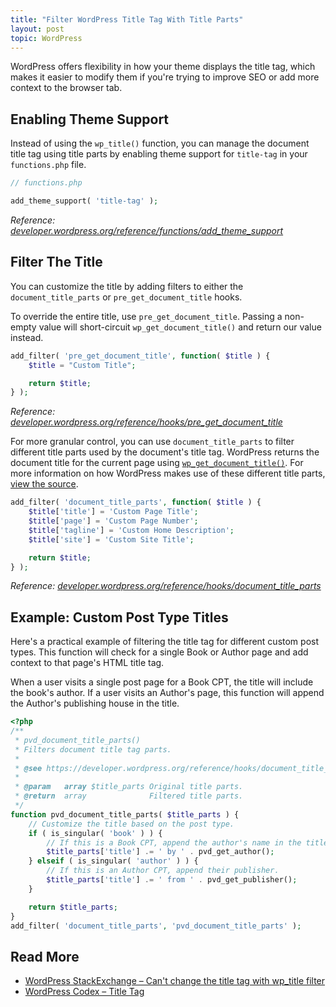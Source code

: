 ```yaml
---
title: "Filter WordPress Title Tag With Title Parts"
layout: post
topic: WordPress
---
```


WordPress offers flexibility in how your theme displays the title tag, which makes it easier to modify them if you're trying to improve SEO or add more context to the browser tab.

## Enabling Theme Support

Instead of using the `wp_title()` function, you can manage the document title tag using title parts by enabling theme support for `title-tag` in your `functions.php` file.

```php
// functions.php

add_theme_support( 'title-tag' );
```

*Reference: [developer.wordpress.org/reference/functions/add_theme_support](https://developer.wordpress.org/reference/functions/add_theme_support/#:~:text=Title%20Tag)*

## Filter The Title

You can customize the title by adding filters to either the `document_title_parts` or `pre_get_document_title` hooks.

To override the entire title, use `pre_get_document_title`. Passing a non-empty value will short-circuit `wp_get_document_title()` and return our value instead.

```php
add_filter( 'pre_get_document_title', function( $title ) {
    $title = "Custom Title";

    return $title;
} );
```

*Reference: [developer.wordpress.org/reference/hooks/pre_get_document_title](https://developer.wordpress.org/reference/hooks/pre_get_document_title/)*

For more granular control, you can use `document_title_parts` to filter different title parts used by the document's title tag. WordPress returns the document title for the current page using [`wp_get_document_title()`](https://developer.wordpress.org/reference/functions/wp_get_document_title/). For more information on how WordPress makes use of these different title parts, [view the source](https://developer.wordpress.org/reference/functions/wp_get_document_title/#source).

```php
add_filter( 'document_title_parts', function( $title ) {
    $title['title'] = 'Custom Page Title';
    $title['page'] = 'Custom Page Number';
    $title['tagline'] = 'Custom Home Description';
    $title['site'] = 'Custom Site Title';

    return $title;
} );
```

*Reference: [developer.wordpress.org/reference/hooks/document_title_parts](https://developer.wordpress.org/reference/hooks/document_title_parts/)*

## Example: Custom Post Type Titles

Here's a practical example of filtering the title tag for different custom post types. This function will check for a single Book or Author page and add context to that page's HTML title tag.

When a user visits a single post page for a Book CPT, the title will include the book's author. If a user visits an Author's page, this function will append the Author's publishing house in the title.

```php
<?php
/**
 * pvd_document_title_parts()
 * Filters document title tag parts.
 *
 * @see https://developer.wordpress.org/reference/hooks/document_title_parts/
 *
 * @param   array $title_parts Original title parts.
 * @return  array              Filtered title parts.
 */
function pvd_document_title_parts( $title_parts ) {
	// Customize the title based on the post type.
    if ( is_singular( 'book' ) ) {
        // If this is a Book CPT, append the author's name in the title.
		$title_parts['title'] .= ' by ' . pvd_get_author();
	} elseif ( is_singular( 'author' ) ) {
        // If this is an Author CPT, append their publisher.
		$title_parts['title'] .= ' from ' . pvd_get_publisher();
	}

    return $title_parts;
}
add_filter( 'document_title_parts', 'pvd_document_title_parts' );
```

## Read More
- [WordPress StackExchange – Can't change the title tag with wp_title filter](https://wordpress.stackexchange.com/a/305548/26063)
- [WordPress Codex – Title Tag](https://codex.wordpress.org/Title_Tag)
